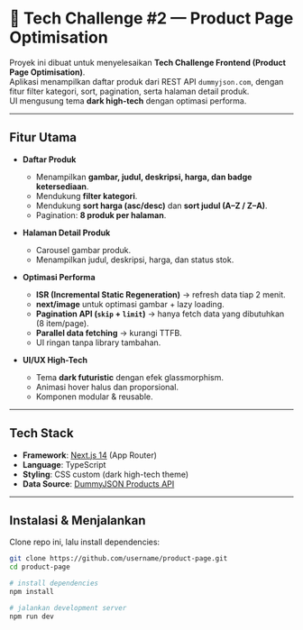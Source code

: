 # 🚀 Tech Challenge #2 — Product Page Optimisation

Proyek ini dibuat untuk menyelesaikan **Tech Challenge Frontend (Product Page Optimisation)**.  
Aplikasi menampilkan daftar produk dari REST API `dummyjson.com`, dengan fitur filter kategori, sort, pagination, serta halaman detail produk.  
UI mengusung tema **dark high-tech** dengan optimasi performa.

---

## Fitur Utama

- **Daftar Produk**

  - Menampilkan **gambar, judul, deskripsi, harga, dan badge ketersediaan**.
  - Mendukung **filter kategori**.
  - Mendukung **sort harga (asc/desc)** dan **sort judul (A–Z / Z–A)**.
  - Pagination: **8 produk per halaman**.

- **Halaman Detail Produk**

  - Carousel gambar produk.
  - Menampilkan judul, deskripsi, harga, dan status stok.

- **Optimasi Performa**

  - **ISR (Incremental Static Regeneration)** → refresh data tiap 2 menit.
  - **next/image** untuk optimasi gambar + lazy loading.
  - **Pagination API (`skip` + `limit`)** → hanya fetch data yang dibutuhkan (8 item/page).
  - **Parallel data fetching** → kurangi TTFB.
  - UI ringan tanpa library tambahan.

- **UI/UX High-Tech**
  - Tema **dark futuristic** dengan efek glassmorphism.
  - Animasi hover halus dan proporsional.
  - Komponen modular & reusable.

---

## Tech Stack

- **Framework**: [Next.js 14](https://nextjs.org/) (App Router)
- **Language**: TypeScript
- **Styling**: CSS custom (dark high-tech theme)
- **Data Source**: [DummyJSON Products API](https://dummyjson.com/docs/products)

---

## Instalasi & Menjalankan

Clone repo ini, lalu install dependencies:

```bash
git clone https://github.com/username/product-page.git
cd product-page

# install dependencies
npm install

# jalankan development server
npm run dev
```
